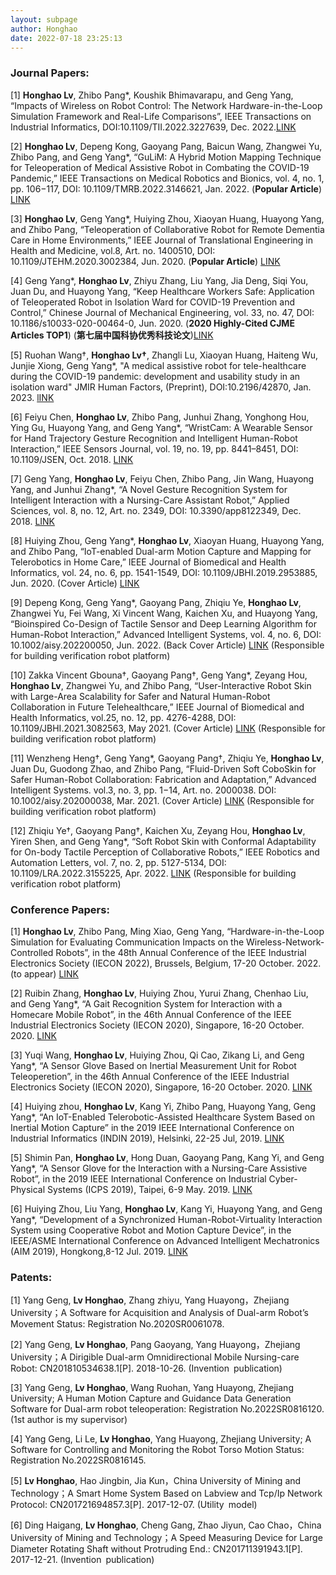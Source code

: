 ```yaml
---
layout: subpage
author: Honghao
date: 2022-07-18 23:25:13
---
```


### Journal Papers:

[1] **Honghao Lv**, Zhibo Pang*, Koushik Bhimavarapu, and Geng Yang, “Impacts of Wireless on Robot Control: The Network Hardware-in-the-Loop Simulation Framework and Real-Life Comparisons”, IEEE Transactions on Industrial Informatics, DOI:10.1109/TII.2022.3227639, Dec. 2022.[LINK](https://ieeexplore.ieee.org/document/9976264)

[2] **Honghao Lv**, Depeng Kong, Gaoyang Pang, Baicun Wang, Zhangwei Yu, Zhibo Pang, and Geng Yang*, “GuLiM: A Hybrid Motion Mapping Technique for Teleoperation of Medical Assistive Robot in Combating the COVID-19 Pandemic,” IEEE Transactions on Medical Robotics and Bionics, vol. 4, no. 1, pp. 106−117, DOI: 10.1109/TMRB.2022.3146621, Jan. 2022. (**Popular Article**) [LINK](https://ieeexplore.ieee.org/document/9693932)

[3] **Honghao Lv**, Geng Yang*, Huiying Zhou, Xiaoyan Huang, Huayong Yang, and Zhibo Pang, “Teleoperation of Collaborative Robot for Remote Dementia Care in Home Environments,” IEEE Journal of Translational Engineering in Health and Medicine, vol.8, Art. no. 1400510, DOI: 10.1109/JTEHM.2020.3002384, Jun. 2020. (**Popular Article**) [LINK](https://ieeexplore.ieee.org/document/9116811)

[4]	Geng Yang*, **Honghao Lv**, Zhiyu Zhang, Liu Yang, Jia Deng, Siqi You, Juan Du, and Huayong Yang, “Keep Healthcare Workers Safe: Application of Teleoperated Robot in Isolation Ward for COVID-19 Prevention and Control,” Chinese Journal of Mechanical Engineering, vol. 33, no. 47, DOI: 10.1186/s10033-020-00464-0, Jun. 2020. (**2020 Highly-Cited CJME Articles TOP1**) (**第七届中国科协优秀科技论文**)[LINK](https://cjme.springeropen.com/articles/10.1186/s10033-020-00464-0)

[5] Ruohan Wang†, **Honghao Lv†**,  Zhangli Lu,  Xiaoyan Huang,  Haiteng Wu,  Junjie Xiong,  Geng Yang*, "A medical assistive robot for tele-healthcare during the COVID-19 pandemic: development and usability study in an isolation ward" JMIR Human Factors, (Preprint), DOI:10.2196/42870, Jan. 2023. [lINK](https://preprints.jmir.org/preprint/42870/accepted)

[6] Feiyu Chen, **Honghao Lv**, Zhibo Pang, Junhui Zhang, Yonghong Hou, Ying Gu, Huayong Yang, and Geng Yang*, “WristCam: A Wearable Sensor for Hand Trajectory Gesture Recognition and Intelligent Human-Robot Interaction,” IEEE Sensors Journal, vol. 19, no. 19, pp. 8441–8451, DOI: 10.1109/JSEN, Oct. 2018. [LINK](https://ieeexplore.ieee.org/document/8509628)

[7] Geng Yang, **Honghao Lv**, Feiyu Chen, Zhibo Pang, Jin Wang, Huayong Yang, and Junhui Zhang*, “A Novel Gesture Recognition System for Intelligent Interaction with a Nursing-Care Assistant Robot,” Applied Sciences, vol. 8, no. 12, Art. no. 2349, DOI: 10.3390/app8122349, Dec. 2018. [LINK](https://www.mdpi.com/2076-3417/8/12/2349)

[8] Huiying Zhou, Geng Yang*, **Honghao Lv**, Xiaoyan Huang, Huayong Yang, and Zhibo Pang, “IoT-enabled Dual-arm Motion Capture and Mapping for Telerobotics in Home Care,” IEEE Journal of Biomedical and Health Informatics, vol. 24, no. 6, pp. 1541-1549, DOI: 10.1109/JBHI.2019.2953885, Jun. 2020. (Cover Article) [LINK](https://ieeexplore.ieee.org/document/8903317)

[9] Depeng Kong, Geng Yang*, Gaoyang Pang, Zhiqiu Ye, **Honghao Lv**, Zhangwei Yu, Fei Wang, Xi Vincent Wang, Kaichen Xu, and Huayong Yang, “Bioinspired Co-Design of Tactile Sensor and Deep Learning Algorithm for Human-Robot Interaction,” Advanced Intelligent Systems, vol. 4, no. 6, DOI: 10.1002/aisy.202200050, Jun. 2022. (Back Cover Article) [LINK](https://onlinelibrary.wiley.com/doi/10.1002/aisy.202200050) (Responsible for building verification robot platform)
 
[10] Zakka Vincent Gbouna†, Gaoyang Pang†, Geng Yang*, Zeyang Hou, **Honghao Lv**, Zhangwei Yu, and Zhibo Pang, “User-Interactive Robot Skin with Large-Area Scalability for Safer and Natural Human-Robot Collaboration in Future Telehealthcare,” IEEE Journal of Biomedical and Health Informatics, vol.25, no. 12, pp. 4276-4288, DOI: 10.1109/JBHI.2021.3082563, May 2021. (Cover Article) [LINK](https://doi.org/10.1109/JBHI.2021.3082563) (Responsible for building verification robot platform)

[11] Wenzheng Heng†, Geng Yang*, Gaoyang Pang†, Zhiqiu Ye, **Honghao Lv**, Juan Du, Guodong Zhao, and Zhibo Pang, “Fluid-Driven Soft CoboSkin for Safer Human-Robot Collaboration: Fabrication and Adaptation,” Advanced Intelligent Systems. vol.3, no. 3, pp. 1−14, Art. no. 2000038. DOI: 10.1002/aisy.202000038, Mar. 2021.  (Cover Article) [LINK](https://onlinelibrary.wiley.com/doi/10.1002/aisy.202000038) (Responsible for building verification robot platform)

[12] Zhiqiu Ye†, Gaoyang Pang†, Kaichen Xu, Zeyang Hou, **Honghao Lv**, Yiren Shen, and Geng Yang*, “Soft Robot Skin with Conformal Adaptability for On-body Tactile Perception of Collaborative Robots,” IEEE Robotics and Automation Letters, vol. 7, no. 2, pp. 5127-5134, DOI: 10.1109/LRA.2022.3155225, Apr. 2022. [LINK](https://ieeexplore.ieee.org/document/9723639) (Responsible for building verification robot platform)

### Conference Papers:

[1] **Honghao Lv**, Zhibo Pang, Ming Xiao, Geng Yang, “Hardware-in-the-Loop Simulation for Evaluating Communication Impacts on the Wireless-Network-Controlled Robots”, in the 48th Annual Conference of the IEEE Industrial Electronics Society (IECON 2022), Brussels, Belgium, 17-20 October. 2022. (to appear) [LINK](https://arxiv.org/abs/2207.06718)

[2]	Ruibin Zhang, **Honghao Lv**, Huiying Zhou, Yurui Zhang, Chenhao Liu, and Geng Yang*, “A Gait Recognition System for Interaction with a Homecare Mobile Robot”, in the 46th Annual Conference of the IEEE Industrial Electronics Society (IECON 2020), Singapore, 16-20 October. 2020. [LINK](https://ieeexplore.ieee.org/document/9254412)

[3]	Yuqi Wang, **Honghao Lv**, Huiying Zhou, Qi Cao, Zikang Li, and Geng Yang*, “A Sensor Glove Based on Inertial Measurement Unit for Robot Teleoperetion”, in the 46th Annual Conference of the IEEE Industrial Electronics Society (IECON 2020), Singapore, 16-20 October. 2020. [LINK](https://ieeexplore.ieee.org/document/9254878)

[4] Huiying zhou, **Honghao Lv**, Kang Yi, Zhibo Pang, Huayong Yang, Geng Yang*, “An IoT-Enabled Telerobotic-Assisted Healthcare System Based on Inertial Motion Capture” in the 2019 IEEE International Conference on Industrial Informatics (INDIN 2019), Helsinki, 22-25 Jul, 2019. [LINK](https://ieeexplore.ieee.org/document/8972195)

[5] Shimin Pan, **Honghao Lv**, Hong Duan, Gaoyang Pang, Kang Yi, and Geng Yang*, “A Sensor Glove for the Interaction with a Nursing-Care Assistive Robot”, in the 2019 IEEE International Conference on Industrial Cyber-Physical Systems (ICPS 2019), Taipei, 6-9 May. 2019. [LINK](https://ieeexplore.ieee.org/document/8868447)

[6] Huiying Zhou, Liu Yang, **Honghao Lv**, Kang Yi, Huayong Yang, and Geng Yang*, “Development of a Synchronized Human-Robot-Virtuality Interaction System using Cooperative Robot and Motion Capture Device”, in the IEEE/ASME International Conference on Advanced Intelligent Mechatronics (AIM 2019), Hongkong,8-12 Jul. 2019. [LINK](https://ieeexplore.ieee.org/document/8868447)


### Patents:
[1] Yang Geng, **Lv Honghao**, Zhang zhiyu, Yang Huayong，Zhejiang University；A Software for Acquisition and Analysis of Dual-arm Robot’s Movement Status: Registration No.2020SR0061078.

[2] Yang Geng, **Lv Honghao**, Pang Gaoyang, Yang Huayong，Zhejiang University；A Dirigible Dual-arm Omnidirectional Mobile Nursing-care Robot: CN201810534638.1[P]. 2018-10-26. (Invention publication)

[3] Yang Geng, **Lv Honghao**, Wang Ruohan, Yang Huayong, Zhejiang University; A Human Motion Capture and Guidance Data Generation Software for Dual-arm robot teleoperation: Registration No.2022SR0816120. (1st author is my supervisor)

[4] Yang Geng, Li Le, **Lv Honghao**, Yang Huayong, Zhejiang University; A Software for Controlling and Monitoring the Robot Torso Motion Status: Registration No.2022SR0816145.

[5] **Lv Honghao**, Hao Jingbin, Jia Kun，China University of Mining and Technology；A Smart Home System Based on Labview and Tcp/Ip Network Protocol: CN201721694857.3[P]. 2017-12-07. (Utility model)

[6] Ding Haigang, **Lv Honghao**, Cheng Gang, Zhao Jiyun, Cao Chao，China University of Mining and Technology；A Speed Measuring Device for Large Diameter Rotating Shaft without Protruding End.: CN201711391943.1[P]. 2017-12-21. (Invention publication)